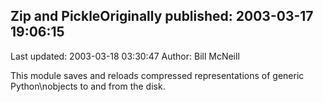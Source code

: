 ## Zip and PickleOriginally published: 2003-03-17 19:06:15 
Last updated: 2003-03-18 03:30:47 
Author: Bill McNeill 
 
This module saves and reloads compressed representations of generic Python\nobjects to and from the disk.